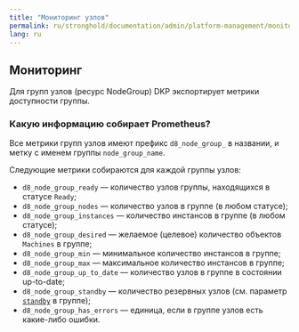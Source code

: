 ```yaml
---
title: "Мониторинг узлов"
permalink: ru/stronghold/documentation/admin/platform-management/monitoring/node.html
lang: ru
---
```


## Мониторинг

Для групп узлов (ресурс NodeGroup) DKP экспортирует метрики доступности группы.

### Какую информацию собирает Prometheus?

Все метрики групп узлов имеют префикс `d8_node_group_` в названии, и метку с именем группы `node_group_name`.

Следующие метрики собираются для каждой группы узлов:

- `d8_node_group_ready` — количество узлов группы, находящихся в статусе `Ready`;
- `d8_node_group_nodes` — количество узлов в группе (в любом статусе);
- `d8_node_group_instances` — количество инстансов в группе (в любом статусе);
- `d8_node_group_desired` — желаемое (целевое) количество объектов `Machines` в группе;
- `d8_node_group_min` — минимальное количество инстансов в группе;
- `d8_node_group_max` — максимальное количество инстансов в группе;
- `d8_node_group_up_to_date` — количество узлов в группе в состоянии up-to-date;
- `d8_node_group_standby` — количество резервных узлов (см. параметр [`standby`](https://deckhouse.ru/products/kubernetes-platform/documentation/v1/modules/node-manager/cr.html#nodegroup-v1-spec-cloudinstances-standby) в группе);
- `d8_node_group_has_errors` — единица, если в группе узлов есть какие-либо ошибки.
